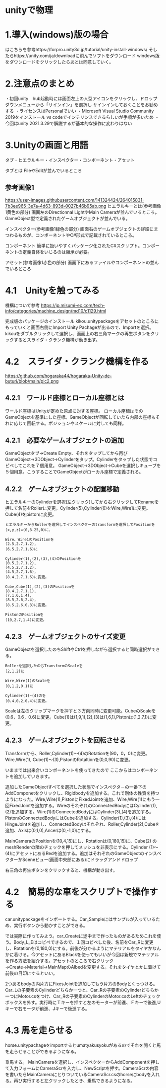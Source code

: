 # unityで物理
# 1.導入(windows)版の場合
はこちらを参考https://forpro.unity3d.jp/tutorial/unity-install-windows/
そしたらhttps://unity.com/ja/downloadに飛んでソフトをダウンロード
windows版をダウンロードをクリックしたらあとは同意していく。
# 2.注意点のまとめ
・初回unity　hub起動時には画面左上の人型アイコンをクリックし、ドロップダウンメニューから「サインイン」を選択し
サインインしておくことをお勧めする
・ライセンスはPersonalでいい
・Microsoft Visual Studio Community 2019をインストール
vs codeでインテリンスできるらしいが手順が多いため
・今回はunity 2021.3.29で解説するが基本的な操作に変わりはない
# 3.Unityの画面と用語
タブ・ヒエラルキー・インスペクター・コンポーネント・アセット

タブとは
FileやEditが並んでいるところ
## 参考画像1
https://user-images.githubusercontent.com/141324424/264015831-7b3ee965-3e7a-4d63-893d-0027b46b95ab.png
ヒエラルキーとは(参考画像1黄色の部分)
画面左のDirectionnal LightやMain Cameraが並んでいるところ。GameObject型で定義されたゲームオブジェクトが並んでいる。

インスペクター(参考画像1緑色の部分)
画面右のゲームオブジェクトの詳細にまつわるものが、コンポーネントやC#形式で記載されているところ。

コンポーネント
簡単に扱いやすくパッケージ化されたC#スクリプト。コンポーネントの定義自体をいじるのは継承が必要。

アセット(参考画像1赤色の部分)
画面下にあるファイルやコンポーネントの並んでいるところ

# 4.1　Unityを触ってみる
機構について参考 https://jp.misumi-ec.com/tech-info/categories/machine_design/md10/c1129.html

完成版のパッケージのインストール
kikou.unitypackageをアセットのところにもっていくと画面右側にImport Unity Pachageが出るので、Importを選択。
kikouをダブルクリックして選択し、画面上の右三角マークの再生ボタンをクリックするとスライダ・クランク機構が動き出す。

# 4.2　スライダ・クランク機構を作る　
https://github.com/hogaraka44/hogaraka-Unity-de-buturi/blob/main/pic2.png

## 4.2.1　ワールド座標とローカル座標とは
ワールド座標はUnityが定めた原点に対する座標。
ローカル座標はそのGameObjectを基準にした座標。GameObjectが回転していたら内部の座標もそれに応じて回転する。ポジションやスケールに対しても同様。

## 4.2.1　必要なゲームオブジェクトの追加
GameObjectタブ→Create Empty、それをタップしてから再びGameObject→3DObject→Cylinderをタップ。Cylinderをタップした状態でコピペしてこれを７個用意。
GameObject→3DObject→Cubeを選択しキューブを５個用意。こうすることでGameObjectがローカル座標で定義される。

## 4.2.2　ゲームオブジェクトの配置移動
ヒエラルキーのCylinderを選択(左クリック)してから右クリックしてRenameを押して名前をRollerに変更。Cylinder(5),Cylinder(6)をWire,Wire1に変更。Cube(4)をpistonに変更。
~~~
ヒエラルキーからRollerを選択してインスペクターのtransformを選択してPositionを
(x,y,z)=(0,3.25,0)に、

Wire、Wire1のPositionを
(2.5,2.7,1.2),
(6.5,2.7,1.6)に

Cylinder(1),(2),(3),(4)のPositionを
(0.5,2.7,1.2),
(4.5,2.7,1.2),
(4.5,2.7,1.6),
(8.4,2.7,1.6)に変更。

Cube,Cube(1),(2),(3)のPositionを
(8.4,2.7,1.1),
(7.1.6,1.4),
(8.5,2.6,2.4),
(8.5,2.6,0.3)に変更。

PistonのPositionを
(10,2.7,1.4)に変更。
~~~

## 4.2.3　ゲームオブジェクトのサイズ変更
GameObjectを選択したのちShiftやCtrlを押しながら選択すると同時選択ができる。
~~~
Rollerを選択したのちTransformのScaleを
(2,1,2)に

Wire,Wire(1)のScaleを
(0,1,2,0.1)に

Cylinder(1)~(4)のを
(0.4,0.2,0.4)に変更。
~~~
Scaleは左のクリップマークを押すと３方向同時に変更可能。CubeのScaleを(0.6，0.6，0.6)に変更。Cube(1)は(1,9,1),(2),(3)は(1,6,1),Pistonは(1,2.7,1)に変更。

## 4.2.3　ゲームオブジェクトを回転させる
Transformから、Roller,Cylinder(1)～(4)のRotationを(90，0，0)に変更。Wire,Wire(1),
Cube(1)～(3),PistonのRotaltionを(0,0,90)に変更。

いままでは出来合いコンポーネントを使ってきたので
ここからはコンポーネントを追加していきます。

追加したGameObjectすべてを選択した状態でインスペクタ－の一番下のAddComponetをクリックし、Rigidbodyを追加する。これで剛体の性質を持つようになった。Wire,Wire(1),PistonにFixedJointを追加、Wire,Wire(1)にもう一回FixedJointを追加する。WireのそれぞれのConnectedBodyにはCylinder(1),(2)を追加する。Wire(1)のConnectedBodyにはCylinder(3),(4)を追加する。PistonのConnectedBodyにはCubeを追加する。Cylinder(1),(3),(4)にはHingeJointを追加し、ConnectedBodyはそれぞれ、Roller,Cylinder(2),Cubeを追加、Axisは(0,1,0),Ancerは(0,-1,0)にする。

MainCameraのPositionを(10,4,15)にし、Rotationは(0,180,15)に、Cube(2)
のmeshRenderの隣のチェックを押してメッシュを非表示にする。Cylinder (1)～(4)にアセットにあるRedを追加する。追加はそれぞれのGameObjectのインスペクターかSceneビュー(画面中央部にある)にドラッグアンドドロップ


右三角の再生ボタンをクリックすると、機構が動き出す。

# 4.2　簡易的な車をスクリプトで操作する
car.unitypackageをインポートする。Car_Sampleにはサンプルが入っているため、実行ボタンから動かすことができる。

では実際に作ってみよう。car_Createに途中まで作ったものがあるためこれを使う。Body_L_Eはコピペできるので、１回コピペした後、名前をCar_Rに変更し、Rotationを(0,180,0)にする。前後が分かるようにマテリアルをタイヤかなんかに着ける。今アセットにあるBlackを使ってもいいが今回は新規でマテリアルを作る方法を紹介する。アセットのところで右クリック→Create→Material→MainMapのAlbedを変更する。それをタイヤとかに着けて前後の目印にするといい。

2つあるbodyの内片方にFixesJointを追加してもう片方のBodyとくっつける。Car_Lの子要素のCylinderどちらか一つと、Car_Rの子要素のCylinderどちらか一つにMotor.csをつけ、Car_Rの子要素のCylinderのMotor.csのLeftのチェックボックスを外す。実行時にＴキーを押すと左のモーターが前進、Ｆキーで後進,Uキーで右モータが前進、Jキーで後進する。

# 4.3 馬を走らせる
horse.unitypachageをimportするとumatyakusyokuがあるのでそれを開くと馬を走らせることができるようになる。
 
乗馬する。
MainCameraを選択し、インスペクターからAddComponentを押して入力フォームにCameraScrを入力し、NewScriptを押す。CameraScrの内容を書いたらMainCameraにとりついているCameraScr.csのhorseにbodyを入れる。再び実行すると左クリックしたとき、乗馬できるようになる。
